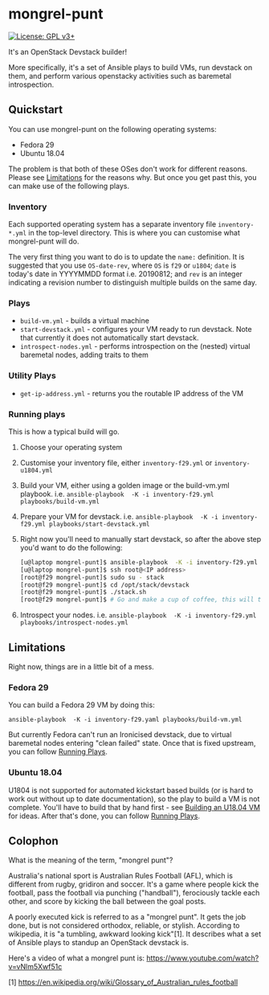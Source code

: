 # mongrel-punt
[![License: GPL v3+](https://img.shields.io/badge/license-GPL%20v3%2B-blue.svg)](http://www.gnu.org/licenses/gpl-3.0)

It's an OpenStack Devstack builder!

More specifically, it's a set of Ansible plays to build VMs, run devstack on them, and perform various openstacky activities such as baremetal introspection.

## Quickstart

You can use mongrel-punt on the following operating systems:
* Fedora 29
* Ubuntu 18.04

The problem is that both of these OSes don't work for different reasons.  Please see [Limitations](#limitations) for the reasons why.  But once you get past this, you can make use of the following plays.

### Inventory

Each supported operating system has a separate inventory file `inventory-*.yml` in the top-level directory.  This is where you can customise what mongrel-punt will do.

The very first thing you want to do is to update the `name:` definition.  It is suggested that you use `OS-date-rev`, where `OS` is `f29` or `u1804`; `date` is today's date in YYYYMMDD format i.e. 20190812; and `rev` is an integer indicating a revision number to distinguish multiple builds on the same day.

### Plays

* `build-vm.yml` - builds a virtual machine
* `start-devstack.yml` - configures your VM ready to run devstack.  Note that currently it does not automatically start devstack.
* `introspect-nodes.yml` - performs introspection on the (nested) virtual baremetal nodes, adding traits to them

### Utility Plays
* `get-ip-address.yml` - returns you the routable IP address of the VM

### Running plays

This is how a typical build will go.

1. Choose your operating system
1. Customise your inventory file, either `inventory-f29.yml` or `inventory-u1804.yml`
1. Build your VM, either using a golden image or the build-vm.yml playbook.  i.e. `ansible-playbook  -K -i inventory-f29.yml playbooks/build-vm.yml`
1. Prepare your VM for devstack.  i.e. `ansible-playbook  -K -i inventory-f29.yml playbooks/start-devstack.yml`
1. Right now you'll need to manually start devstack, so after the above step you'd want to do the following:
    ```sh
    [u@laptop mongrel-punt]$ ansible-playbook  -K -i inventory-f29.yml playbooks/get-ip-address.yml
    [u@laptop mongrel-punt]$ ssh root@<IP address>
    [root@f29 mongrel-punt]$ sudo su - stack 
    [root@f29 mongrel-punt]$ cd /opt/stack/devstack
    [root@f29 mongrel-punt]$ ./stack.sh
    [root@f29 mongrel-punt]$ # Go and make a cup of coffee, this will take ~30 minutes
    ```
  
1. Introspect your nodes.  i.e. `ansible-playbook  -K -i inventory-f29.yml playbooks/introspect-nodes.yml`

## Limitations

Right now, things are in a little bit of a mess.

### Fedora 29

You can build a Fedora 29 VM by doing this:

`ansible-playbook  -K -i inventory-f29.yaml playbooks/build-vm.yml`

But currently Fedora can't run an Ironicised devstack, due to virtual baremetal nodes entering "clean failed" state.  Once that is fixed upstream, you can follow [Running Plays](#Running-plays).

### Ubuntu 18.04

U1804 is not supported for automated kickstart based builds (or is hard to work out without up to date documentation), so the play to build a VM is not complete.  You'll have to build that by hand first - see [Building an U18.04 VM](doc/Building-U1804-VM.md) for ideas.  After that's done, you can follow [Running Plays](#Running-plays).

## Colophon

What is the meaning of the term, "mongrel punt"?

Australia's national sport is Australian Rules Football (AFL), which is different from rugby, gridiron and soccer.  It's a game where people kick the football, pass the football via punching ("handball"), ferociously tackle each other, and score by kicking the ball between the goal posts.

A poorly executed kick is referred to as a "mongrel punt".  It gets the job done, but is not considered orthodox, reliable, or stylish.  According to wikipedia, it is "a tumbling, awkward looking kick"[1].  It describes what a set of Ansible plays to standup an OpenStack devstack is.

Here's a video of what a mongrel punt is: https://www.youtube.com/watch?v=vNlm5Xwf51c

[1] https://en.wikipedia.org/wiki/Glossary_of_Australian_rules_football
